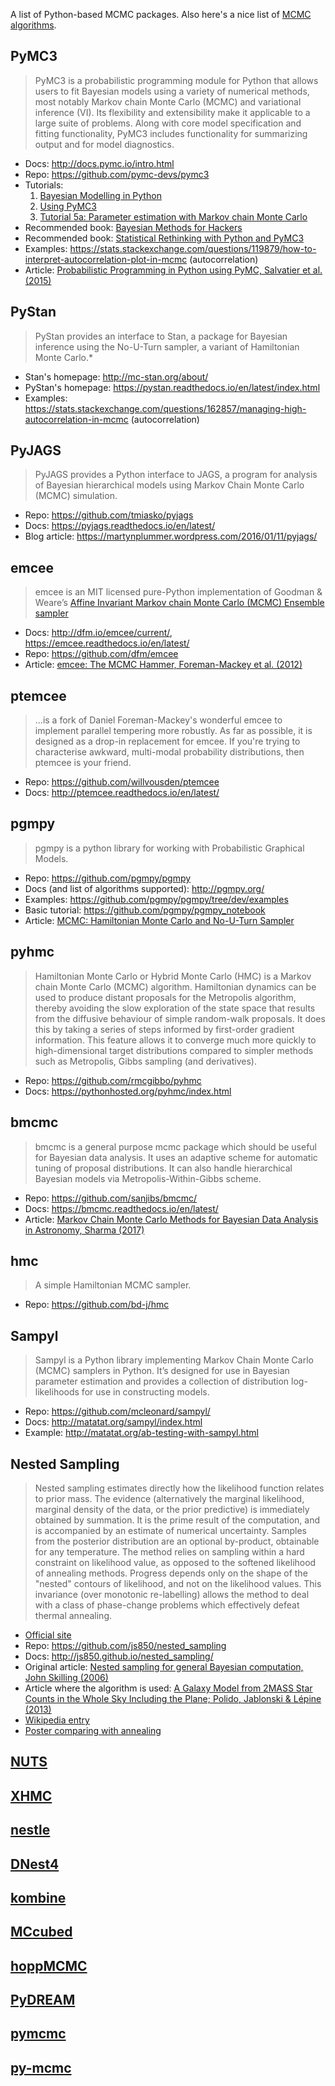 A list of Python-based MCMC packages. Also here's a nice list
of [MCMC algorithms](https://m-clark.github.io/docs/ld_mcmc/).


## PyMC3

> PyMC3 is a probabilistic programming module for Python that allows users
to fit Bayesian models using a variety of numerical methods, most notably
Markov chain Monte Carlo (MCMC) and variational inference (VI). Its flexibility
and extensibility make it applicable to a large suite of problems. Along with
core model specification and fitting functionality, PyMC3 includes
functionality for summarizing output and for model diagnostics.

* Docs: http://docs.pymc.io/intro.html
* Repo: https://github.com/pymc-devs/pymc3
* Tutorials:
  1. [Bayesian Modelling in Python](https://github.com/markdregan/Bayesian-Modelling-in-Python)
  1. [Using PyMC3](http://people.duke.edu/~ccc14/sta-663-2017/19A_PyMC3.html)
  1. [Tutorial 5a: Parameter estimation with Markov chain Monte Carlo](http://bebi103.caltech.edu.s3-website-us-east-1.amazonaws.com/2017/tutorials/t5a_mcmc.html)
* Recommended book: [Bayesian Methods for Hackers](https://github.com/CamDavidsonPilon/Probabilistic-Programming-and-Bayesian-Methods-for-Hackers)
* Recommended book: [Statistical Rethinking with Python and PyMC3](https://github.com/aloctavodia/Statistical-Rethinking-with-Python-and-PyMC3)
* Examples: https://stats.stackexchange.com/questions/119879/how-to-interpret-autocorrelation-plot-in-mcmc (autocorrelation)
* Article: [Probabilistic Programming in Python using PyMC, Salvatier et al. (2015)](https://arxiv.org/abs/1507.08050)


## PyStan

> PyStan provides an interface to Stan, a package for Bayesian inference using
the No-U-Turn sampler, a variant of Hamiltonian Monte Carlo.*

* Stan's homepage: http://mc-stan.org/about/
* PyStan's homepage: https://pystan.readthedocs.io/en/latest/index.html
* Examples: https://stats.stackexchange.com/questions/162857/managing-high-autocorrelation-in-mcmc (autocorrelation)


## PyJAGS

> PyJAGS provides a Python interface to JAGS, a program for analysis of
Bayesian hierarchical models using Markov Chain Monte Carlo (MCMC) simulation.

* Repo: https://github.com/tmiasko/pyjags
* Docs: https://pyjags.readthedocs.io/en/latest/
* Blog article: https://martynplummer.wordpress.com/2016/01/11/pyjags/


## emcee

> emcee is an MIT licensed pure-Python implementation of Goodman & Weare’s
[Affine Invariant Markov chain Monte Carlo (MCMC) Ensemble
sampler](http://msp.berkeley.edu/camcos/2010/5-1/p04.xhtml)

* Docs: http://dfm.io/emcee/current/, https://emcee.readthedocs.io/en/latest/
* Repo: https://github.com/dfm/emcee
* Article: [emcee: The MCMC Hammer, Foreman-Mackey et al.
(2012)](https://arxiv.org/abs/1202.3665)


## ptemcee

> ...is a fork of Daniel Foreman-Mackey's wonderful emcee to implement parallel
tempering more robustly. As far as possible, it is designed as a drop-in
replacement for emcee. If you're trying to characterise awkward, multi-modal
probability distributions, then ptemcee is your friend.

* Repo: https://github.com/willvousden/ptemcee
* Docs: http://ptemcee.readthedocs.io/en/latest/


## pgmpy

> pgmpy is a python library for working with Probabilistic Graphical Models.

* Repo: https://github.com/pgmpy/pgmpy
* Docs (and list of algorithms supported): http://pgmpy.org/
* Examples: https://github.com/pgmpy/pgmpy/tree/dev/examples
* Basic tutorial: https://github.com/pgmpy/pgmpy_notebook
* Article: [MCMC: Hamiltonian Monte Carlo and No-U-Turn
Sampler](http://khalibartan.github.io/MCMC-Hamiltonian-Monte-Carlo-and-No-U-Turn-Sampler/)


## pyhmc

> Hamiltonian Monte Carlo or Hybrid Monte Carlo (HMC) is a Markov chain Monte
Carlo (MCMC) algorithm. Hamiltonian dynamics can be used to produce distant
proposals for the Metropolis algorithm, thereby avoiding the slow exploration
of the state space that results from the diffusive behaviour of simple
random-walk proposals. It does this by taking a series of steps informed by
first-order gradient information. This feature allows it to converge much more
quickly to high-dimensional target distributions compared to simpler methods
such as Metropolis, Gibbs sampling (and derivatives).

* Repo: https://github.com/rmcgibbo/pyhmc
* Docs: https://pythonhosted.org/pyhmc/index.html


## bmcmc

> bmcmc is a general purpose mcmc package which should be useful for Bayesian
data analysis. It uses an adaptive scheme for automatic tuning of proposal
distributions. It can also handle hierarchical Bayesian models via
Metropolis-Within-Gibbs scheme.

* Repo: https://github.com/sanjibs/bmcmc/
* Docs: https://bmcmc.readthedocs.io/en/latest/
* Article: [Markov Chain Monte Carlo Methods for Bayesian Data Analysis in
Astronomy, Sharma (2017)](https://arxiv.org/abs/1706.01629)


## hmc

> A simple Hamiltonian MCMC sampler.

* Repo: https://github.com/bd-j/hmc


## Sampyl

> Sampyl is a Python library implementing Markov Chain Monte Carlo (MCMC)
samplers in Python. It’s designed for use in Bayesian parameter estimation
and provides a collection of distribution log-likelihoods for use in
constructing models.

* Repo: https://github.com/mcleonard/sampyl/
* Docs: http://matatat.org/sampyl/index.html
* Example: http://matatat.org/ab-testing-with-sampyl.html


## Nested Sampling

> Nested sampling estimates directly how the likelihood function relates to
prior mass. The evidence (alternatively the marginal likelihood, marginal
density of the data, or the prior predictive) is immediately obtained by
summation. It is the prime result of the computation, and is accompanied by an
estimate of numerical uncertainty. Samples from the posterior distribution are
an optional by-product, obtainable for any temperature. The method relies on
sampling within a hard constraint on likelihood value, as opposed to the
softened likelihood of annealing methods. Progress depends only on the shape of
the "nested" contours of likelihood, and not on the likelihood values. This
invariance (over monotonic re-labelling) allows the method to deal with a class
of phase-change problems which effectively defeat thermal annealing.

* [Official site](http://www.inference.phy.cam.ac.uk/bayesys/)
* Repo: https://github.com/js850/nested_sampling
* Docs: http://js850.github.io/nested_sampling/
* Original article: [Nested sampling for general Bayesian computation, John Skilling (2006)](http://projecteuclid.org/euclid.ba/1340370944)
* Article where the algorithm is used: [A Galaxy Model from 2MASS Star Counts in the Whole Sky Including the Plane; Polido, Jablonski & Lépine (2013)](http://arxiv.org/abs/1308.6238)
* [Wikipedia entry](https://en.wikipedia.org/wiki/Nested_sampling_algorithm)
* [Poster comparing with annealing](http://www.mrao.cam.ac.uk/~steve/malta2009/images/nestposter.pdf)


## [NUTS](https://github.com/mfouesneau/NUTS)
## [XHMC](https://arxiv.org/abs/1601.00225)
## [nestle](http://kylebarbary.com/nestle/)
## [DNest4](https://github.com/eggplantbren/DNest4)
## [kombine](http://pages.uoregon.edu/bfarr/kombine/index.html)
## [MCcubed](http://pcubillos.github.io/MCcubed/)
## [hoppMCMC](https://github.com/kerguler/hoppMCMC)
## [PyDREAM](https://github.com/LoLab-VU/PyDREAM)
## [pymcmc](https://github.com/gmcgoldr/pymcmc)
## [py-mcmc](https://pypi.org/project/py-mcmc/)

